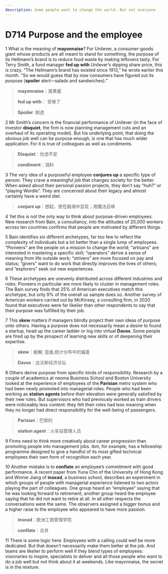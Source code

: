 ```yaml
---
description: Some people want to change the world. But not everyone
---
```


# D714 Purpose and the employee
1 What is the meaning of **mayonnaise**? For Unilever, a consumer-goods giant whose products are all meant to stand for something, the purpose of its Hellmann’s brand is to reduce food waste by making leftovers tasty. For Terry Smith, a fund manager **fed up with** Unilever’s dipping share price, this is crazy. “The Hellmann’s brand has existed since 1913,” he wrote earlier this month. “So we would guess that by now consumers have figured out its purpose (**spoiler** alert—salads and sandwiches).”

> **mayonnaise**：蛋黄酱
>
> **fed up with**： 受够了
>
> **Spoiler**: 剧透
>

2 Mr Smith’s concern is the financial performance of Unilever (in the face of investor **disquiet**, the firm is now planning management cuts and an overhaul of its operating model). But his underlying point, that doing the obvious job well can be purpose enough, is one that has much wider application. For it is true of colleagues as well as condiments.

> **Disquiet**：忧虑不安
>
> **condiment**：调料
>

3 The very idea of a purposeful employee **conjures up** a specific type of person. They crave a meaningful job that changes society for the better. When asked about their personal passion projects, they don’t say “huh?” or “playing Wordle”. They are concerned about their legacy and almost certainly have a weird diet.

> **conjure up**：想起，使在脑海中显现；用魔法召唤
>

4 Yet this is not the only way to think about purpose-driven employees. New research from Bain, a consultancy, into the attitudes of 20,000 workers across ten countries confirms that people are motivated by different things.

5 Bain identifies six different archetypes, far too few to reflect the complexity of individuals but a lot better than a single lump of employees. “Pioneers” are the people on a mission to change the world; “artisans” are interested in mastering a specific skill; “operators” derive a sense of meaning from life outside work; “strivers” are more focused on pay and status; “givers” want to do work that directly improves the lives of others; and “explorers” seek out new experiences.

6 These archetypes are unevenly distributed across different industries and roles. Pioneers in particular are more likely to cluster in management roles. The Bain survey finds that 25% of American executives match this archetype, but only 9% of the overall us sample does so. Another survey of American workers carried out by McKinsey, a consulting firm, in 2020 found that executives were far likelier than other respondents to say that their purpose was fulfilled by their job.

7 This **skew** matters if managers blindly project their own ideas of purpose onto others. Having a purpose does not necessarily mean a desire to found a startup, head up the career ladder or log into virtual **Davos**. Some people are fired up by the prospect of learning new skills or of deepening their expertise.

> **skew**：曲解; 歪曲,统计分布中的偏差
>
> **Davos**：达沃斯经济论坛
>

8 Others derive purpose from specific kinds of responsibility. Research by a couple of academics at neoma Business School and Boston University looked at the experience of employees of the **Parisian** metro system who had been newly promoted into managerial roles. People who had been working as **station agents** before their elevation were generally satisfied by their new roles. But supervisors who had previously worked as train drivers were noticeably less content: they felt their roles had less meaning when they no longer had direct responsibility for the well-being of passengers.

> **Parisian**：巴黎的
>
> **station agent**：火车站管理人员
>

9 Firms need to think more creatively about career progression than promoting people into management jobs. ibm, for example, has a fellowship programme designed to give a handful of its most gifted technical employees their own form of recognition each year.

10 Another mistake is to **conflate** an employee’s commitment with good performance. A recent paper from Yuna Cho of the University of Hong Kong and Winnie Jiang of **insead**, a business school, describes an experiment in which groups of people with managerial experience listened to two actors playing the part of colleagues. One group heard an “employee” saying that he was looking forward to retirement; another group heard the employee saying that he did not want to retire at all. In all other respects the conversations were the same. The observers assigned a bigger bonus and a higher raise to the employee who appeared to have more passion.

> **insead**：欧洲工商管理学院
>
> **conflate**：合并
>

11 There is some logic here. Employees with a calling could well be more dedicated. But that doesn’t necessarily make them better at the job. And teams are likelier to perform well if they blend types of employees: visionaries to inspire, specialists to deliver and all those people who want to do a job well but not think about it at weekends. Like mayonnaise, the secret is in the mixture.

